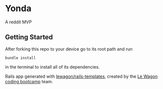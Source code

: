 # Yonda

A reddit MVP

## Getting Started

After forking this repo to your device go to its root path and run 
```
bundle install
```
in the terminal to install all of its dependencies.

Rails app generated with [lewagon/rails-templates](https://github.com/lewagon/rails-templates), created by the [Le Wagon coding bootcamp](https://www.lewagon.com) team.
